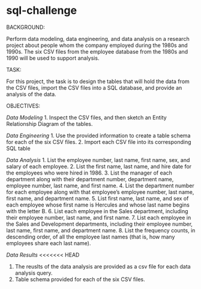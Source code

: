# sql-challenge

BACKGROUND:

Perform data modeling, data engineering, and data analysis on a 
research project about people whom the company employed during the 1980s and 1990s. 
The six CSV files from the employee database from the 1980s and 1990 will be used to 
support analysis.  

TASK:

For this project, the task is to design the tables that will hold the data from the CSV files,
import the CSV files into a SQL database, and provide an analysis of the data. 

OBJECTIVES:

*Data Modeling*
    1. Inspect the CSV files, and then sketch an Entity Relationship Diagram of the tables. 

*Data Engineering*
    1. Use the provided information to create a table schema for each of the six CSV files.
    2. Import each CSV file into its corresponding SQL table

*Data Analysis*
    1. List the employee number, last name, first name, sex, and salary of each employee.
    2. List the first name, last name, and hire date for the employees who were hired in 1986.
    3. List the manager of each department along with their department number, department name, 
       employee number, last name, and first name.
    4. List the department number for each employee along with that employee’s employee number, 
       last name, first name, and department name.
    5. List first name, last name, and sex of each employee whose first name is Hercules and 
       whose last name begins with the letter B.
    6. List each employee in the Sales department, including their employee number, 
       last name, and first name.
    7. List each employee in the Sales and Development departments, including their employee number, 
       last name, first name, and department name.
    8. List the frequency counts, in descending order, of all 
       the employee last names (that is, how many employees share each last name).

*Data Results*
<<<<<<< HEAD
   1. The reuslts of the data analysis are provided as a csv file for each data analysis query.
   2. Table schema provided for each of the six CSV files.

 
